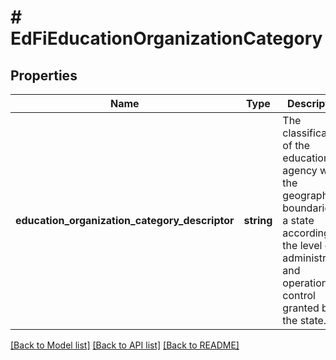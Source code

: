 # # EdFiEducationOrganizationCategory

## Properties

Name | Type | Description | Notes
------------ | ------------- | ------------- | -------------
**education_organization_category_descriptor** | **string** | The classification of the education agency within the geographic boundaries of a state according to the level of administrative and operational control granted by the state. |

[[Back to Model list]](../../README.md#models) [[Back to API list]](../../README.md#endpoints) [[Back to README]](../../README.md)

